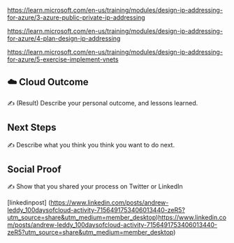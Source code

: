 


https://learn.microsoft.com/en-us/training/modules/design-ip-addressing-for-azure/3-azure-public-private-ip-addressing


https://learn.microsoft.com/en-us/training/modules/design-ip-addressing-for-azure/4-plan-design-ip-addressing


https://learn.microsoft.com/en-us/training/modules/design-ip-addressing-for-azure/5-exercise-implement-vnets

## ☁️ Cloud Outcome

✍️ (Result) Describe your personal outcome, and lessons learned.

## Next Steps

✍️ Describe what you think you think you want to do next.

## Social Proof

✍️ Show that you shared your process on Twitter or LinkedIn

[linkedinpost] (https://www.linkedin.com/posts/andrew-leddy_100daysofcloud-activity-7156491753406013440-zeR5?utm_source=share&utm_medium=member_desktop)https://www.linkedin.com/posts/andrew-leddy_100daysofcloud-activity-7156491753406013440-zeR5?utm_source=share&utm_medium=member_desktop)
